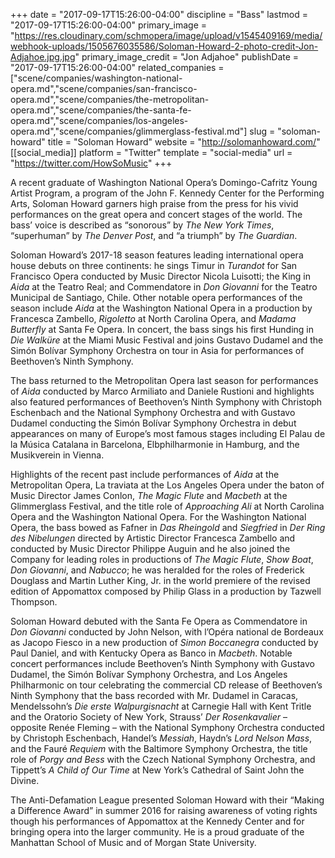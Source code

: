 +++
date = "2017-09-17T15:26:00-04:00"
discipline = "Bass"
lastmod = "2017-09-17T15:26:00-04:00"
primary_image = "https://res.cloudinary.com/schmopera/image/upload/v1545409169/media/webhook-uploads/1505676035586/Soloman-Howard-2-photo-credit-Jon-Adjahoe.jpg.jpg"
primary_image_credit = "Jon Adjahoe"
publishDate = "2017-09-17T15:26:00-04:00"
related_companies = ["scene/companies/washington-national-opera.md","scene/companies/san-francisco-opera.md","scene/companies/the-metropolitan-opera.md","scene/companies/the-santa-fe-opera.md","scene/companies/los-angeles-opera.md","scene/companies/glimmerglass-festival.md"]
slug = "soloman-howard"
title = "Soloman Howard"
website = "http://solomanhoward.com/"
[[social_media]]
platform = "Twitter"
template = "social-media"
url = "https://twitter.com/HowSoMusic"
+++

A recent graduate of Washington National Opera’s Domingo-Cafritz Young Artist Program, a program of the John F. Kennedy Center for the Performing Arts, Soloman Howard garners high praise from the press for his vivid performances on the great opera and concert stages of the world.  The bass’ voice is described as “sonorous” by *The New York Times*, “superhuman” by *The Denver Post*, and “a triumph” by *The Guardian*.

Soloman Howard’s 2017-18 season features leading international opera house debuts on three continents: he sings Timur in *Turandot* for San Francisco Opera conducted by Music Director Nicola Luisotti; the King in *Aida* at the Teatro Real; and Commendatore in *Don Giovanni* for the Teatro Municipal de Santiago, Chile.  Other notable opera performances of the season include *Aida* at the Washington National Opera in a production by Francesca Zambello, *Rigoletto* at North Carolina Opera, and *Madama Butterfly* at Santa Fe Opera.  In concert, the bass sings his first Hunding in *Die Walküre* at the Miami Music Festival and joins Gustavo Dudamel and the Simón Bolívar Symphony Orchestra on tour in Asia for performances of Beethoven’s Ninth Symphony.

The bass returned to the Metropolitan Opera last season for performances of *Aida* conducted by Marco Armiliato and Daniele Rustioni and highlights also featured performances of Beethoven’s Ninth Symphony with Christoph Eschenbach and the National Symphony Orchestra and with Gustavo Dudamel conducting the Simón Bolívar Symphony Orchestra in debut appearances on many of Europe’s most famous stages including El Palau de la Música Catalana in Barcelona, Elbphilharmonie in Hamburg, and the Musikverein in Vienna.

Highlights of the recent past include performances of *Aida* at the Metropolitan Opera, La traviata at the Los Angeles Opera under the baton of Music Director James Conlon, *The Magic Flute* and *Macbeth* at the Glimmerglass Festival, and the title role of *Approaching Ali* at North Carolina Opera and the Washington National Opera.  For the Washington National Opera, the bass bowed as Fafner in *Das Rheingold* and *Siegfried* in *Der Ring des Nibelungen* directed by Artistic Director Francesca Zambello and conducted by Music Director Philippe Auguin and he also joined the Company for leading roles in productions of *The Magic Flute*, *Show Boat*, *Don Giovanni*, and *Nabucco*; he was heralded for the roles of Frederick Douglass and Martin Luther King, Jr. in the world premiere of the revised edition of Appomattox composed by Philip Glass in a production by Tazwell Thompson.  

Soloman Howard debuted with the Santa Fe Opera as Commendatore in *Don Giovanni* conducted by John Nelson, with l’Opéra national de Bordeaux as Jacopo Fiesco in a new production of *Simon Boccanegra* conducted by Paul Daniel, and with Kentucky Opera as Banco in *Macbeth*.  Notable concert performances include Beethoven’s Ninth Symphony with Gustavo Dudamel, the Simón Bolívar Symphony Orchestra, and Los Angeles Philharmonic on tour celebrating the commercial CD release of Beethoven’s Ninth Symphony that the bass recorded with Mr. Dudamel in Caracas, Mendelssohn’s *Die erste Walpurgisnacht* at Carnegie Hall with Kent Tritle and the Oratorio Society of New York, Strauss’ *Der Rosenkavalier* – opposite Renée Fleming – with the National Symphony Orchestra conducted by Christoph Eschenbach, Handel’s *Messiah*, Haydn’s *Lord Nelson Mass*, and the Fauré *Requiem* with the Baltimore Symphony Orchestra, the title role of *Porgy and Bess* with the Czech National Symphony Orchestra, and Tippett’s *A Child of Our Time* at New York’s Cathedral of Saint John the Divine.

The Anti-Defamation League presented Soloman Howard with their “Making a Difference Award” in summer 2016 for raising awareness of voting rights though his performances of Appomattox at the Kennedy Center and for bringing opera into the larger community.  He is a proud graduate of the Manhattan School of Music and of Morgan State University. 
